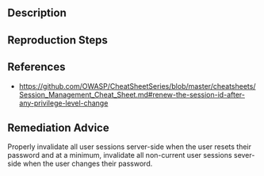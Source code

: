 ## Description


## Reproduction Steps


## References

- https://github.com/OWASP/CheatSheetSeries/blob/master/cheatsheets/Session_Management_Cheat_Sheet.md#renew-the-session-id-after-any-privilege-level-change


## Remediation Advice

Properly invalidate all user sessions server-side when the user resets their password and at a minimum, invalidate all non-current user sessions sever-side when the user changes their password.


